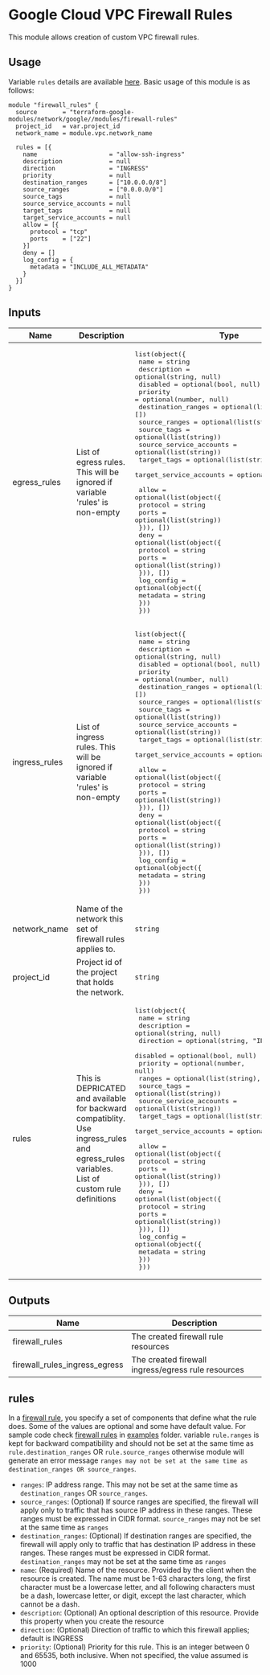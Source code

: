 # Google Cloud VPC Firewall Rules

This module allows creation of custom VPC firewall rules.

## Usage

Variable `rules` details are available [here](#rules). Basic usage of this module is as follows:

```hcl
module "firewall_rules" {
  source       = "terraform-google-modules/network/google//modules/firewall-rules"
  project_id   = var.project_id
  network_name = module.vpc.network_name

  rules = [{
    name                    = "allow-ssh-ingress"
    description             = null
    direction               = "INGRESS"
    priority                = null
    destination_ranges      = ["10.0.0.0/8"]
    source_ranges           = ["0.0.0.0/0"]
    source_tags             = null
    source_service_accounts = null
    target_tags             = null
    target_service_accounts = null
    allow = [{
      protocol = "tcp"
      ports    = ["22"]
    }]
    deny = []
    log_config = {
      metadata = "INCLUDE_ALL_METADATA"
    }
  }]
}
```

<!-- BEGINNING OF PRE-COMMIT-TERRAFORM DOCS HOOK -->
## Inputs

| Name | Description | Type | Default | Required |
|------|-------------|------|---------|:--------:|
| egress\_rules | List of egress rules. This will be ignored if variable 'rules' is non-empty | <pre>list(object({<br>    name                    = string<br>    description             = optional(string, null)<br>    disabled                = optional(bool, null)<br>    priority                = optional(number, null)<br>    destination_ranges      = optional(list(string), [])<br>    source_ranges           = optional(list(string), [])<br>    source_tags             = optional(list(string))<br>    source_service_accounts = optional(list(string))<br>    target_tags             = optional(list(string))<br>    target_service_accounts = optional(list(string))<br><br>    allow = optional(list(object({<br>      protocol = string<br>      ports    = optional(list(string))<br>    })), [])<br>    deny = optional(list(object({<br>      protocol = string<br>      ports    = optional(list(string))<br>    })), [])<br>    log_config = optional(object({<br>      metadata = string<br>    }))<br>  }))</pre> | `[]` | no |
| ingress\_rules | List of ingress rules. This will be ignored if variable 'rules' is non-empty | <pre>list(object({<br>    name                    = string<br>    description             = optional(string, null)<br>    disabled                = optional(bool, null)<br>    priority                = optional(number, null)<br>    destination_ranges      = optional(list(string), [])<br>    source_ranges           = optional(list(string), [])<br>    source_tags             = optional(list(string))<br>    source_service_accounts = optional(list(string))<br>    target_tags             = optional(list(string))<br>    target_service_accounts = optional(list(string))<br><br>    allow = optional(list(object({<br>      protocol = string<br>      ports    = optional(list(string))<br>    })), [])<br>    deny = optional(list(object({<br>      protocol = string<br>      ports    = optional(list(string))<br>    })), [])<br>    log_config = optional(object({<br>      metadata = string<br>    }))<br>  }))</pre> | `[]` | no |
| network\_name | Name of the network this set of firewall rules applies to. | `string` | n/a | yes |
| project\_id | Project id of the project that holds the network. | `string` | n/a | yes |
| rules | This is DEPRICATED and available for backward compatiblity. Use ingress\_rules and egress\_rules variables. List of custom rule definitions | <pre>list(object({<br>    name                    = string<br>    description             = optional(string, null)<br>    direction               = optional(string, "INGRESS")<br>    disabled                = optional(bool, null)<br>    priority                = optional(number, null)<br>    ranges                  = optional(list(string), [])<br>    source_tags             = optional(list(string))<br>    source_service_accounts = optional(list(string))<br>    target_tags             = optional(list(string))<br>    target_service_accounts = optional(list(string))<br><br>    allow = optional(list(object({<br>      protocol = string<br>      ports    = optional(list(string))<br>    })), [])<br>    deny = optional(list(object({<br>      protocol = string<br>      ports    = optional(list(string))<br>    })), [])<br>    log_config = optional(object({<br>      metadata = string<br>    }))<br>  }))</pre> | `[]` | no |

## Outputs

| Name | Description |
|------|-------------|
| firewall\_rules | The created firewall rule resources |
| firewall\_rules\_ingress\_egress | The created firewall ingress/egress rule resources |

<!-- END OF PRE-COMMIT-TERRAFORM DOCS HOOK -->

## rules
In a [firewall rule](https://cloud.google.com/firewall/docs/firewalls), you specify a set of components that define what the rule does. Some of the values are optional and some have default value. For sample code check [firewall rules](https://github.com/terraform-google-modules/terraform-google-network/tree/master/examples/firewall-rules) in [examples](https://github.com/terraform-google-modules/terraform-google-network/tree/master/examples) folder. variable `rule.ranges` is kept for backward compatibility and should not be set at the same time as `rule.destination_ranges` OR `rule.source_ranges` otherwise module will generate an error message `ranges may not be set at the same time as destination_ranges OR source_ranges`.

- `ranges`: IP address range. This may not be set at the same time as `destination_ranges` OR `source_ranges`.
- `source_ranges`: (Optional) If source ranges are specified, the firewall will apply only to traffic that has source IP address in these ranges. These ranges must be expressed in CIDR format. `source_ranges` may not be set at the same time as `ranges`
- `destination_ranges`: (Optional) If destination ranges are specified, the firewall will apply only to traffic that has destination IP address in these ranges. These ranges must be expressed in CIDR format. `destination_ranges` may not be set at the same time as `ranges`
- `name`: (Required) Name of the resource. Provided by the client when the resource is created. The name must be 1-63 characters long, the first character must be a lowercase letter, and all following characters must be a dash, lowercase letter, or digit, except the last character, which cannot be a dash.
- `description`: (Optional) An optional description of this resource. Provide this property when you create the resource
- `direction`: (Optional) Direction of traffic to which this firewall applies; default is INGRESS
- `priority`: (Optional) Priority for this rule. This is an integer between 0 and 65535, both inclusive. When not specified, the value assumed is 1000
